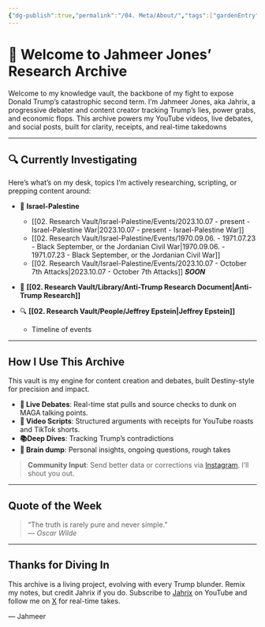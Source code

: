 ```yaml
---
{"dg-publish":true,"permalink":"/04. Meta/About/","tags":["gardenEntry"],"created":"2025-08-19T22:00:27.000-04:00","updated":"2025-08-31T23:19:37.373-04:00"}
---
```


# 👋 Welcome to Jahmeer Jones’ Research Archive

Welcome to my knowledge vault, the backbone of my fight to expose Donald Trump’s catastrophic second term. I’m Jahmeer Jones, aka Jahrix, a progressive debater and content creator tracking Trump’s lies, power grabs, and economic flops. This archive powers my YouTube videos, live debates, and social posts, built for clarity, receipts, and real-time takedowns

---

## 🔍 Currently Investigating

Here’s what’s on my desk, topics I’m actively researching, scripting, or prepping content around:

- 🍉 **Israel-Palestine**
    - [[02. Research Vault/Israel-Palestine/Events/2023.10.07 - present - Israel-Palestine War\|2023.10.07 - present - Israel-Palestine War]]
    - [[02. Research Vault/Israel-Palestine/Events/1970.09.06. - 1971.07.23 - Black September, or the Jordanian Civil War\|1970.09.06. - 1971.07.23 - Black September, or the Jordanian Civil War]]
    - [[02. Research Vault/Israel-Palestine/Events/2023.10.07 - October 7th Attacks\|2023.10.07 - October 7th Attacks]] _**SOON**_

- 🍊 **[[02. Research Vault/Library/Anti-Trump Research Document\|Anti-Trump Research]]**

- 🔍 **[[02. Research Vault/People/Jeffrey Epstein\|Jeffrey Epstein]]**  
  - Timeline of events  

---

## How I Use This Archive

This vault is my engine for content creation and debates, built Destiny-style for precision and impact.

- **💬 Live Debates**: Real-time stat pulls and source checks to dunk on MAGA talking points.
- **📜 Video Scripts**: Structured arguments with receipts for YouTube roasts and TikTok shorts.
- **📚Deep Dives**: Tracking Trump’s contradictions
-  **🧠 Brain dump**: Personal insights, ongoing questions, rough takes  

> **Community Input**: Send better data or corrections via [Instagram](https://www.instagram.com/ineireti/). I’ll shout you out.

---

## Quote of the Week

> “The truth is rarely pure and never simple.”  
> — _Oscar Wilde_

---

## Thanks for Diving In

This archive is a living project, evolving with every Trump blunder. Remix my notes, but credit Jahrix if you do. Subscribe to [Jahrix](http://www.youtube.com/@JahrixYT?sub_confirmation=1) on YouTube and follow me on [X](https://x.com/Jahrixx) for real-time takes.

— Jahmeer

